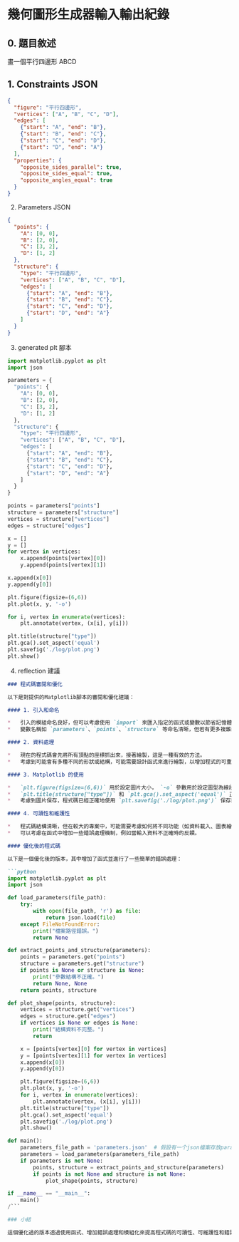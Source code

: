 # 幾何圖形生成器輸入輸出紀錄

## 0. 題目敘述
畫一個平行四邊形 ABCD
## 1. Constraints JSON
```json
{
  "figure": "平行四邊形",
  "vertices": ["A", "B", "C", "D"],
  "edges": [
    {"start": "A", "end": "B"},
    {"start": "B", "end": "C"},
    {"start": "C", "end": "D"},
    {"start": "D", "end": "A"}
  ],
  "properties": {
    "opposite_sides_parallel": true,
    "opposite_sides_equal": true,
    "opposite_angles_equal": true
  }
}
```
2. Parameters JSON
```json
{
  "points": {
    "A": [0, 0],
    "B": [2, 0],
    "C": [3, 2],
    "D": [1, 2]
  },
  "structure": {
    "type": "平行四邊形",
    "vertices": ["A", "B", "C", "D"],
    "edges": [
      {"start": "A", "end": "B"},
      {"start": "B", "end": "C"},
      {"start": "C", "end": "D"},
      {"start": "D", "end": "A"}
    ]
  }
}
```
3. generated plt 腳本 
``` py
import matplotlib.pyplot as plt
import json

parameters = {
  "points": {
    "A": [0, 0],
    "B": [2, 0],
    "C": [3, 2],
    "D": [1, 2]
  },
  "structure": {
    "type": "平行四邊形",
    "vertices": ["A", "B", "C", "D"],
    "edges": [
      {"start": "A", "end": "B"},
      {"start": "B", "end": "C"},
      {"start": "C", "end": "D"},
      {"start": "D", "end": "A"}
    ]
  }
}

points = parameters["points"]
structure = parameters["structure"]
vertices = structure["vertices"]
edges = structure["edges"]

x = []
y = []
for vertex in vertices:
    x.append(points[vertex][0])
    y.append(points[vertex][1])

x.append(x[0])
y.append(y[0])

plt.figure(figsize=(6,6))
plt.plot(x, y, '-o')

for i, vertex in enumerate(vertices):
    plt.annotate(vertex, (x[i], y[i]))

plt.title(structure["type"])
plt.gca().set_aspect('equal')
plt.savefig('./log/plot.png')
plt.show()
```
4. reflection 建議
```markdown
### 程式碼審閱和優化

以下是對提供的Matplotlib腳本的審閱和優化建議：

#### 1. 引入和命名

*   引入的模組命名良好，但可以考慮使用 `import` 來匯入指定的函式或變數以節省記憶體。
*   變數名稱如 `parameters`、`points`、`structure` 等命名清晰，但若有更多複雜的資料結構，可能需要考慮使用類別或函式來組織。

#### 2. 資料處理

*   現在的程式碼會先將所有頂點的座標抓出來，接著繪製，這是一種有效的方法。
*   考慮到可能會有多種不同的形狀或結構，可能需要設計函式來進行繪製，以增加程式的可重複使用性。

#### 3. Matplotlib 的使用

*   `plt.figure(figsize=(6,6))` 用於設定圖片大小， `-o` 參數用於設定圖型為線段加原點，但這些設定都正確。
*   `plt.title(structure["type"])` 和 `plt.gca().set_aspect('equal')` 正確地設定了圖片的標題和長寬比。
*   考慮到圖片保存，程式碼已經正確地使用 `plt.savefig('./log/plot.png')` 保存圖片。

#### 4. 可讀性和維護性

*   程式碼結構清晰，但在較大的專案中，可能需要考慮如何將不同功能（如資料載入、圖表繪製等）模組化。
*   可以考慮在函式中增加一些錯誤處理機制，例如當輸入資料不正確時的反饋。

#### 優化後的程式碼

以下是一個優化後的版本，其中增加了函式並進行了一些簡單的錯誤處理：

```python
import matplotlib.pyplot as plt
import json

def load_parameters(file_path):
    try:
        with open(file_path, 'r') as file:
            return json.load(file)
    except FileNotFoundError:
        print("檔案路徑錯誤。")
        return None

def extract_points_and_structure(parameters):
    points = parameters.get("points")
    structure = parameters.get("structure")
    if points is None or structure is None:
        print("參數結構不正確。")
        return None, None
    return points, structure

def plot_shape(points, structure):
    vertices = structure.get("vertices")
    edges = structure.get("edges")
    if vertices is None or edges is None:
        print("結構資料不完整。")
        return

    x = [points[vertex][0] for vertex in vertices]
    y = [points[vertex][1] for vertex in vertices]
    x.append(x[0])
    y.append(y[0])

    plt.figure(figsize=(6,6))
    plt.plot(x, y, '-o')
    for i, vertex in enumerate(vertices):
        plt.annotate(vertex, (x[i], y[i]))
    plt.title(structure["type"])
    plt.gca().set_aspect('equal')
    plt.savefig('./log/plot.png')
    plt.show()

def main():
    parameters_file_path = 'parameters.json'  # 假設有一个json檔案存放parameters
    parameters = load_parameters(parameters_file_path)
    if parameters is not None:
        points, structure = extract_points_and_structure(parameters)
        if points is not None and structure is not None:
            plot_shape(points, structure)

if __name__ == "__main__":
    main()
/```

### 小結

這個優化過的版本透過使用函式、增加錯誤處理和模組化來提高程式碼的可讀性、可維護性和錯誤處理能力。它假設有一個 JSON 檔案包含 `parameters` 的資料結構，並使用此結構繪製圖形。
```